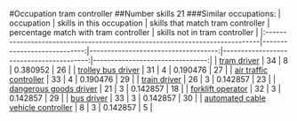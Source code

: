 #Occupation tram controller
##Number skills 21
###Similar occupations:
| occupation                                                                  |   skills in this occupation |   skills that match tram controller |   percentage match with tram controller |   skills not in tram controller |
|:----------------------------------------------------------------------------|----------------------------:|------------------------------------:|----------------------------------------:|--------------------------------:|
| [tram driver](tram_driver.md)                                               |                          34 |                                   8 |                                0.380952 |                              26 |
| [trolley bus driver](trolley_bus_driver.md)                                 |                          31 |                                   4 |                                0.190476 |                              27 |
| [air traffic controller](air_traffic_controller.md)                         |                          33 |                                   4 |                                0.190476 |                              29 |
| [train driver](train_driver.md)                                             |                          26 |                                   3 |                                0.142857 |                              23 |
| [dangerous goods driver](dangerous_goods_driver.md)                         |                          21 |                                   3 |                                0.142857 |                              18 |
| [forklift operator](forklift_operator.md)                                   |                          32 |                                   3 |                                0.142857 |                              29 |
| [bus driver](bus_driver.md)                                                 |                          33 |                                   3 |                                0.142857 |                              30 |
| [automated cable vehicle controller](automated_cable_vehicle_controller.md) |                           8 |                                   3 |                                0.142857 |                               5 |
